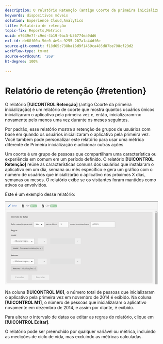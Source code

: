 ```yaml
---
description: O relatório Retenção (antigo Coorte da primeira inicialização) é um relatório de coorte que mostra quantos usuários únicos inicializaram o aplicativo pela primeira vez e, então, inicializaram-no novamente pelo menos uma vez durante os meses seguintes.
keywords: dispositivos móveis
solution: Experience Cloud,Analytics
title: Relatório de retenção
topic-fix: Reports,Metrics
uuid: e7639e7f-c9ed-4b19-9ac5-b36774ea9dd6
exl-id: de68f00a-5de0-4e9a-9255-207a1a44df6e
source-git-commit: f18d65c738ba16d9f1459ca485d87be708cf23d2
workflow-type: tm+mt
source-wordcount: '269'
ht-degree: 100%

---
```


# Relatório de retenção {#retention}

O relatório **[!UICONTROL Retenção]** (antigo Coorte da primeira inicialização) é um relatório de coorte que mostra quantos usuários únicos inicializaram o aplicativo pela primeira vez e, então, inicializaram-no novamente pelo menos uma vez durante os meses seguintes.

Por padrão, esse relatório mostra a retenção de grupos de usuários com base em quando os usuários inicializaram o aplicativo pela primeira vez. Você também pode personalizar este relatório para usar uma métrica diferente de Primeira inicialização e adicionar outras ações.

Um coorte é um grupo de pessoas que compartilham uma característica ou experiência em comum em um período definido. O relatório **[!UICONTROL Retenção]** reúne as características comuns dos usuários que instalaram o aplicativo em um dia, semana ou mês específico e gera um gráfico com o número de usuários que inicializarão o aplicativo nos próximos X dias, semanas ou meses. O relatório exibe se os visitantes foram mantidos como ativos ou envolvidos.

Este é um exemplo desse relatório:

![](assets/report_retention_edit.png)

Na coluna **[!UICONTROL M0]**, o número total de pessoas que inicializaram o aplicativo pela primeira vez em novembro de 2014 é exibido. Na coluna **[!UICONTROL M1]**, o número de pessoas que inicializaram o aplicativo novamente em dezembro de 2014, e assim por diante, é exibido.

Para alterar o intervalo de datas ou editar as regras do relatório, clique em **[!UICONTROL Editar]**.

O relatório pode ser preenchido por qualquer variável ou métrica, incluindo as medições de ciclo de vida, mas excluindo as métricas calculadas.
